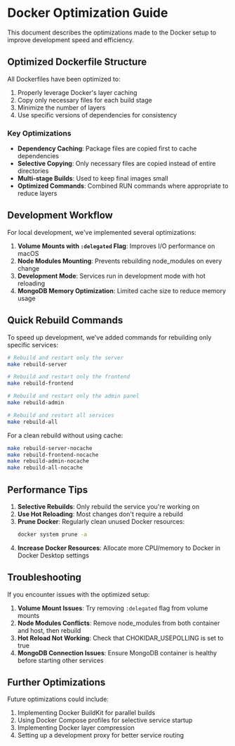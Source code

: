 # Docker Optimization Guide

This document describes the optimizations made to the Docker setup to improve development speed and efficiency.

## Optimized Dockerfile Structure

All Dockerfiles have been optimized to:

1. Properly leverage Docker's layer caching
2. Copy only necessary files for each build stage
3. Minimize the number of layers
4. Use specific versions of dependencies for consistency

### Key Optimizations

- **Dependency Caching**: Package files are copied first to cache dependencies
- **Selective Copying**: Only necessary files are copied instead of entire directories
- **Multi-stage Builds**: Used to keep final images small
- **Optimized Commands**: Combined RUN commands where appropriate to reduce layers

## Development Workflow

For local development, we've implemented several optimizations:

1. **Volume Mounts with `:delegated` Flag**: Improves I/O performance on macOS
2. **Node Modules Mounting**: Prevents rebuilding node_modules on every change
3. **Development Mode**: Services run in development mode with hot reloading
4. **MongoDB Memory Optimization**: Limited cache size to reduce memory usage

## Quick Rebuild Commands

To speed up development, we've added commands for rebuilding only specific services:

```bash
# Rebuild and restart only the server
make rebuild-server

# Rebuild and restart only the frontend
make rebuild-frontend

# Rebuild and restart only the admin panel
make rebuild-admin

# Rebuild and restart all services
make rebuild-all
```

For a clean rebuild without using cache:

```bash
make rebuild-server-nocache
make rebuild-frontend-nocache
make rebuild-admin-nocache
make rebuild-all-nocache
```

## Performance Tips

1. **Selective Rebuilds**: Only rebuild the service you're working on
2. **Use Hot Reloading**: Most changes don't require a rebuild
3. **Prune Docker**: Regularly clean unused Docker resources:
   ```bash
   docker system prune -a
   ```
4. **Increase Docker Resources**: Allocate more CPU/memory to Docker in Docker Desktop settings

## Troubleshooting

If you encounter issues with the optimized setup:

1. **Volume Mount Issues**: Try removing `:delegated` flag from volume mounts
2. **Node Modules Conflicts**: Remove node_modules from both container and host, then rebuild
3. **Hot Reload Not Working**: Check that CHOKIDAR_USEPOLLING is set to true
4. **MongoDB Connection Issues**: Ensure MongoDB container is healthy before starting other services

## Further Optimizations

Future optimizations could include:

1. Implementing Docker BuildKit for parallel builds
2. Using Docker Compose profiles for selective service startup
3. Implementing Docker layer compression
4. Setting up a development proxy for better service routing 